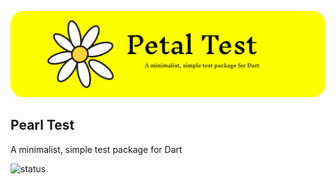 
![](https://raw.githubusercontent.com/vlopess/Pearl-Test/refs/heads/main/header.png)
## Pearl Test

A minimalist, simple test package for Dart 

![status](https://img.shields.io/badge/status-not_started-brightgreen.svg?style=flat)


